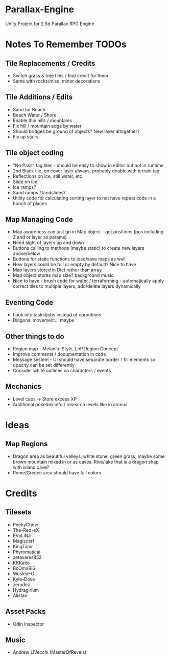 # Parallax-Engine
Unity Project for 2.5d Parallax RPG Engine



# Notes To Remember TODOs
## Tile Replacements / Credits
* Switch grass & tree tiles / find credit for them
* Same with rocks/misc. minor decorations

## Tile Additions / Edits
* Sand for Beach
* Beach Water / Shore
* Enable thin hills / mountains
* Fix hill / mountain edge by water
* Should bridges be ground of objects? New layer altogether?
* Fix up stairs

## Tile object coding
* "No Pass" tag tiles - should be easy to show in editor but not in runtime
* 2nd Black tile, on cover layer always, probably doable with terrain tag
* Reflections on ice, still water, etc.
* Slide on ice
* Ice ramps?
* Sand ramps / landslides?
* Utility code for calculating sorting layer to not have repeat code in a bunch of places

## Map Managing Code
* Map awareness can just go in Map object - get positions (pos including Z and or layer as params)
* Need sight of layers up and down
* Buttons calling to methods (maybe static) to create new layers above/below
* Buttons for static functions to load/save maps as well
* New layers could be full or empty by default? Nice to have
* Map layers stored in Dict rather than array
* Map object stores map size? background music
* Nice to have - brush code for water / terraforming - automatically apply correct tiles to multiple layers, add/delete layers dynamically

## Eventing Code
* Look into tasks/jobs instead of coroutines
* Diagonal movement... maybe

## Other things to do
* Region map - Melanite Style, LoP Region Concept
* Improve comments / documentation in code
* Message system - UI should have separate border / fill elements so opacity can be set differently
* Consider white outlines on characters / events

## Mechanics
* Level caps -> Store excess XP
* Additional pokedex info / research levels like in arceus



# Ideas
## Map Regions
* Dragon area as beautiful valleys, white stone, green grass, maybe some brown mountain mixed in or as caves. Rive/lake that is a dragon shap with island cave?
* Rome/Greece area should have fall colors



# Credits
## Tilesets
* PeekyChew
* The-Red-eX
* EVoLiNa
* Magiscarf
* KingTapir
* Phyromatical
* zetavares852
* KKKaito
* BoOmxBiG
* WesleyFG
* Kyle-Dove
* zerudez
* Hydragirium
* Alistair

## Asset Packs
* Odin Inspector

## Music
* Andrew LiVecchi (MasterOfRevels)